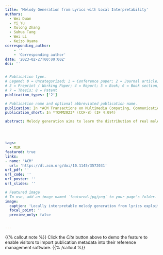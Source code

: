 ```yaml
---
title: 'Melody Generation from Lyrics with Local Interpretability'
authors:
  - Wei Duan
  - Yi Yu
  - Xulong Zhang
  - Suhua Tang
  - Wei Li
  - Keizo Oyama
corresponding_author:
    - ''
    - 'Corresponding author'
date: '2023-02-27T00:00:00Z'
doi: ''


# Publication type.
# Legend: 0 = Uncategorized; 1 = Conference paper; 2 = Journal article;
# 3 = Preprint / Working Paper; 4 = Report; 5 = Book; 6 = Book section;
# 7 = Thesis; 8 = Patent
publication_types: ['2']

# Publication name and optional abbreviated publication name.
publication: In *ACM Transactions on Multimedia Computing, Communications, and Applications*
publication_short: In *TOMM2023* (CCF-B) (IF 4.094)

abstract: Melody generation aims to learn the distribution of real melodies to generate new melodies conditioned on lyrics, which has been a very interesting topic in the area of artificial intelligence and music. However, a challenging issue still limits the quality and reliability of melody generation conditioned on lyrics{:} how to enhance the interpretability between the input lyrics and generated melodies so humans can understand their relationships. To solve this issue, in this article, we propose a model for melody generation from lyrics with local interpretability, which contains two significant contributions{:} (i) Mutual information between input lyrics and generated melody is exploited to instruct the training of the network, which avoids the loss of content consistency during the training stage. (ii) Transformer is explored to efficiently extract semantic features from lyrics sequences, which provides more interpretable correlations between different syllables in lyrics. Experiments on a large-scale dataset with paired lyrics-melodies demonstrate that the proposed approach can generate higher-quality melodies from lyrics compared with existing methods.




tags:
  - MIR
featured: true
links:
- name: "ACM"
  url: 'https://dl.acm.org/doi/10.1145/3572031'
url_pdf: ''
url_code: ''
url_poster: ''
url_slides: ''

# Featured image
# To use, add an image named `featured.jpg/png` to your page's folder.
image:
  caption: 'Locally interpretable melody generation from lyrics exploiting Transformer and mutual information'
  focal_point: ''
  preview_only: false


---
```


{{% callout note %}}
Click the _Cite_ button above to demo the feature to enable visitors to import publication metadata into their reference management software.
{{% /callout %}}

